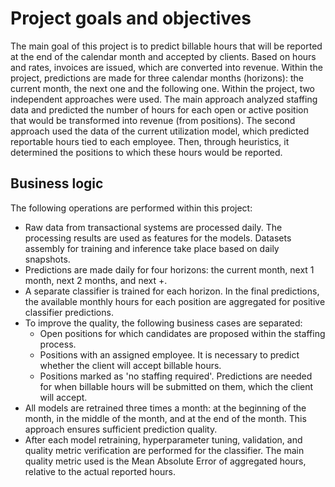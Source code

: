 Project goals and objectives
================
The main goal of this project is to predict billable hours that will be reported at the end of the calendar month and accepted by clients.
Based on hours and rates, invoices are issued, which are converted into revenue.
Within the project, predictions are made for three calendar months (horizons): the current month, the next one and the following one.
Within the project, two independent approaches were used.
The main approach analyzed staffing data and predicted the number of hours for each open or active position that would be transformed into revenue (from positions).
The second approach used the data of the current utilization model, which predicted reportable hours tied to each employee. Then, through heuristics, it determined the positions to which these hours would be reported.

Business logic
-----------------
The following operations are performed within this project:

- Raw data from transactional systems are processed daily. The processing results are used as features for the models. Datasets assembly for training and inference take place based on daily snapshots.
- Predictions are made daily for four horizons: the current month, next 1 month, next 2 months, and next +. 
- A separate classifier is trained for each horizon. In the final predictions, the available monthly hours for each position are aggregated for positive classifier predictions. 
- To improve the quality, the following business cases are separated:
  - Open positions for which candidates are proposed within the staffing process.
  - Positions with an assigned employee. It is necessary to predict whether the client will accept billable hours.
  - Positions marked as 'no staffing required'. Predictions are needed for when billable hours will be submitted on them, which the client will accept.
- All models are retrained three times a month: at the beginning of the month, in the middle of the month, and at the end of the month. This approach ensures sufficient prediction quality.
- After each model retraining, hyperparameter tuning, validation, and quality metric verification are performed for the classifier. The main quality metric used is the Mean Absolute Error of aggregated hours, relative to the actual reported hours.

